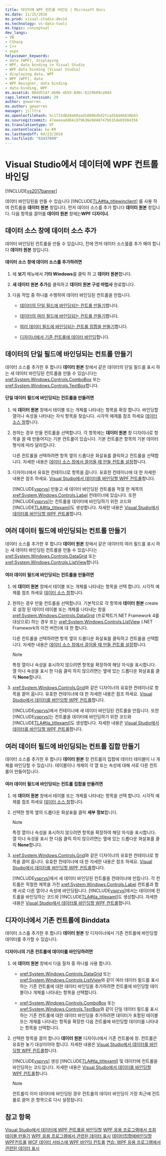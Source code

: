 ```yaml
---
title: 데이터에 WPF 컨트롤 바인딩 | Microsoft Docs
ms.date: 11/15/2016
ms.prod: visual-studio-dev14
ms.technology: vs-data-tools
ms.topic: conceptual
dev_langs:
- VB
- CSharp
- C++
- aspx
helpviewer_keywords:
- data [WPF], displaying
- WPF, data binding in Visual Studio
- WPF data binding [Visual Studio]
- displaying data, WPF
- WPF [WPF], data
- WPF Designer, data binding
- data binding, WPF
ms.assetid: 00dd5147-db0b-4b59-8d6c-8229b09ca9dd
caps.latest.revision: 29
author: gewarren
ms.author: gewarren
manager: jillfra
ms.openlocfilehash: 5c1733d6d4e60aad10896dbd2fcad16406830b83
ms.sourcegitcommit: 47eeeeadd84c879636e9d48747b615de69384356
ms.translationtype: HT
ms.contentlocale: ko-KR
ms.lasthandoff: 04/23/2019
ms.locfileid: "63437049"
---
```

# <a name="bind-wpf-controls-to-data-in-visual-studio"></a>Visual Studio에서 데이터에 WPF 컨트롤 바인딩
[!INCLUDE[vs2017banner](../includes/vs2017banner.md)]

데이터 바인딩된을 만들 수 있습니다 [!INCLUDE[TLA#tla_titlewinclient](../includes/tlasharptla-titlewinclient-md.md)] 를 사용 하 여 컨트롤을 **데이터 원본** 창입니다. 먼저 데이터 소스를 추가 합니다 **데이터 원본** 창입니다. 다음 항목을 끌어를 **데이터 원본** 창에는**WPF 디자이너**.

## <a name="adding"></a> 데이터 소스 창에 데이터 소스 추가
 데이터 바인딩된 컨트롤을 만들 수 있습니다, 전에 먼저 데이터 소스를를 추가 해야 합니다 **데이터 원본** 창입니다.

#### <a name="to-add-a-data-source-to-the-data-sources-window"></a>데이터 소스 창에 데이터 소스를 추가하려면

1. 에 **보기** 메뉴에서 **기타 Windows**를 클릭 하 고 **데이터 원본**합니다.

2. **새 데이터 원본 추가**를 클릭하고 **데이터 원본 구성 마법사** 완료합니다.

3. 다음 작업 중 하나를 수행하여 데이터 바인딩된 컨트롤을 만듭니다.

    - [데이터의 단일 필드에 바인딩되는 컨트롤 만들기](#simple)합니다.

    - [데이터의 여러 필드에 바인딩되는 컨트롤 만들기](#complex)합니다.

    - [여러 데이터 필드에 바인딩되는 컨트롤 집합을 만들기](#details)합니다.

    - [디자이너에서 기존 컨트롤에 데이터 바인딩](#existing)합니다.

## <a name="simple"></a> 데이터의 단일 필드에 바인딩되는 컨트롤 만들기
 데이터 소스를 추가한 후 합니다 **데이터 원본** 창에서 같은 데이터의 단일 필드를 표시 하는 새 데이터 바인딩된 컨트롤을 만들 수 있습니다는 <xref:System.Windows.Controls.ComboBox> 또는 <xref:System.Windows.Controls.TextBox>합니다.

#### <a name="to-create-a-control-that-is-bound-to-a-single-field-of-data"></a>단일 데이터 필드에 바인딩되는 컨트롤을 만들려면

1. 에 **데이터 원본** 창에서 테이블 또는 개체를 나타내는 항목을 확장 합니다. 바인딩할 열이나 속성을 나타내는 자식 항목을 찾습니다. 시각적 예제를 참조 하세요 [데이터 소스 창](http://msdn.microsoft.com/library/0d20f699-cc95-45b3-8ecb-c7edf1f67992)합니다.

2. 원하는 경우 만들 컨트롤을 선택합니다. 각 항목에는 **데이터 원본** 창 디자이너로 항목을 끌 때 만들어지는 기본 컨트롤이 있습니다. 기본 컨트롤은 항목의 기본 데이터 형식에 따라 달라집니다.

     다른 컨트롤을 선택하려면 항목 옆의 드롭다운 화살표를 클릭하고 컨트롤을 선택합니다. 자세한 내용은 [데이터 소스 창에서 끌어올 때 만들 컨트롤 설정](../data-tools/set-the-control-to-be-created-when-dragging-from-the-data-sources-window.md)합니다.

3. 디자이너에서 유효한 컨테이너로 항목을 끕니다. 유효한 컨테이너에 대 한 자세한 내용은 참조 하세요. [Visual Studio에서 데이터를 바인딩할 WPF 컨트롤](../data-tools/bind-wpf-controls-to-data-in-visual-studio1.md)합니다.

     [!INCLUDE[vsprvs](../includes/vsprvs-md.md)] 만들고 새 데이터 바인딩된 컨트롤을 적절 한 제목의 <xref:System.Windows.Controls.Label> 컨테이너에 있습니다. 또한 [!INCLUDE[vsprvs](../includes/vsprvs-md.md)]는 컨트롤을 데이터에 바인딩하기 위한 코드와 [!INCLUDE[TLA#tla_titlexaml](../includes/tlasharptla-titlexaml-md.md)]도 생성합니다. 자세한 내용은 [Visual Studio에서 데이터를 바인딩할 WPF 컨트롤](../data-tools/bind-wpf-controls-to-data-in-visual-studio1.md)합니다.

## <a name="complex"></a> 여러 데이터 필드에 바인딩되는 컨트롤 만들기
 데이터 소스를 추가한 후 합니다 **데이터 원본** 창에서 같은 데이터의 여러 필드를 표시 하는 새 데이터 바인딩된 컨트롤을 만들 수 있습니다는 <xref:System.Windows.Controls.DataGrid> 또는 <xref:System.Windows.Controls.ListView>합니다.

#### <a name="to-create-a-control-that-is-bound-to-multiple-fields-of-data"></a>여러 데이터 필드에 바인딩되는 컨트롤을 만들려면

1. 에 **데이터 원본** 창에서 테이블 또는 개체를 나타내는 항목을 선택 합니다. 시각적 예제를 참조 하세요 [데이터 소스 창](http://msdn.microsoft.com/library/0d20f699-cc95-45b3-8ecb-c7edf1f67992)합니다.

2. 원하는 경우 만들 컨트롤을 선택합니다. 기본적으로 각 항목에 **데이터 원본** create로 설정 된 데이터 테이블 또는 개체를 나타내는 창을 <xref:System.Windows.Controls.DataGrid> (프로젝트가.NET Framework 4를 대상으로) 하는 경우 또는 <xref:System.Windows.Controls.ListView> (.NET Framework의 이전 버전)에 대 한 합니다.

     다른 컨트롤을 선택하려면 항목 옆의 드롭다운 화살표를 클릭하고 컨트롤을 선택합니다. 자세한 내용은 [데이터 소스 창에서 끌어올 때 만들 컨트롤 설정](../data-tools/set-the-control-to-be-created-when-dragging-from-the-data-sources-window.md)합니다.

    > [!NOTE]
    > 특정 열이나 속성을 표시하지 않으려면 항목을 확장하여 해당 자식을 표시합니다. 열 이나 속성을 표시 한 다음 클릭 하지 않으려면는 옆에 있는 드롭다운 화살표를 클릭 **None**합니다.

3. <xref:System.Windows.Controls.Grid>와 같은 디자이너의 유효한 컨테이너로 항목을 끌어 옵니다. 유효한 컨테이너에 대 한 자세한 내용은 참조 하세요. [Visual Studio에서 데이터를 바인딩할 WPF 컨트롤](../data-tools/bind-wpf-controls-to-data-in-visual-studio1.md)합니다.

     [!INCLUDE[vsprvs](../includes/vsprvs-md.md)]에서 컨테이너에 새 데이터 바인딩된 컨트롤을 만듭니다. 또한 [!INCLUDE[vsprvs](../includes/vsprvs-md.md)]는 컨트롤을 데이터에 바인딩하기 위한 코드와 [!INCLUDE[TLA#tla_titlexaml](../includes/tlasharptla-titlexaml-md.md)]도 생성합니다. 자세한 내용은 [Visual Studio에서 데이터를 바인딩할 WPF 컨트롤](../data-tools/bind-wpf-controls-to-data-in-visual-studio1.md)합니다.

## <a name="details"></a> 여러 데이터 필드에 바인딩되는 컨트롤 집합 만들기
 데이터 소스를 추가한 후 합니다 **데이터 원본** 창 컨트롤의 집합에 데이터 테이블이 나 개체를 바인딩할 수 있습니다. 테이블이나 개체의 각 열 또는 속성에 대해 서로 다른 컨트롤이 만들어집니다.

#### <a name="to-create-a-set-of-controls-that-are-bound-to-multiple-fields-of-data"></a>여러 데이터 필드에 바인딩되는 컨트롤 집합을 만들려면

1. 에 **데이터 원본** 창에서 테이블 또는 개체를 나타내는 항목을 선택 합니다. 시각적 예제를 참조 하세요 [데이터 소스 창](http://msdn.microsoft.com/library/0d20f699-cc95-45b3-8ecb-c7edf1f67992)합니다.

2. 선택한 항목 옆의 드롭다운 화살표를 클릭 **세부 정보**합니다.

    > [!NOTE]
    > 특정 열이나 속성을 표시하지 않으려면 항목을 확장하여 해당 자식을 표시합니다. 열 이나 속성을 표시 한 다음 클릭 하지 않으려면는 옆에 있는 드롭다운 화살표를 클릭 **None**합니다.

3. <xref:System.Windows.Controls.Grid>와 같은 디자이너의 유효한 컨테이너로 항목을 끌어 옵니다. 유효한 컨테이너에 대 한 자세한 내용은 참조 하세요. [Visual Studio에서 데이터를 바인딩할 WPF 컨트롤](../data-tools/bind-wpf-controls-to-data-in-visual-studio1.md)합니다.

     [!INCLUDE[vsprvs](../includes/vsprvs-md.md)]에서 새 데이터 바인딩된 컨트롤을 컨테이너에 만듭니다. 각 컨트롤은 적절한 제목을 가진 <xref:System.Windows.Controls.Label> 컨트롤과 함께 서로 다른 열이나 속성에 바인딩됩니다. [!INCLUDE[vsprvs](../includes/vsprvs-md.md)]에서는 데이터에 컨트롤을 바인딩하는 코드와 [!INCLUDE[TLA#tla_titlexaml](../includes/tlasharptla-titlexaml-md.md)]도 생성합니다. 자세한 내용은 [Visual Studio에서 데이터를 바인딩할 WPF 컨트롤](../data-tools/bind-wpf-controls-to-data-in-visual-studio1.md)합니다.

## <a name="existing"></a> 디자이너에서 기존 컨트롤에 Binddata
 데이터 소스를 추가한 후 합니다 **데이터 원본** 창 디자이너에서 기존 컨트롤에 바인딩할 데이터를 추가할 수 있습니다.

#### <a name="to-bind-data-to-an-existing-control-in-the-designer"></a>디자이너의 기존 컨트롤에 데이터를 바인딩하려면

1. 에 **데이터 원본** 창에서 다음 절차 중 하나를 사용 합니다.

    - <xref:System.Windows.Controls.DataGrid> 또는 <xref:System.Windows.Controls.ListView>와 같이 여러 데이터 필드를 표시하는 기존 컨트롤에 대한 데이터 바인딩을 추가하려면 컨트롤에 바인딩할 테이블이나 개체를 나타내는 항목을 선택합니다.

    - <xref:System.Windows.Controls.ComboBox> 또는 <xref:System.Windows.Controls.TextBox>와 같이 단일 데이터 필드를 표시하는 기존 컨트롤에 대한 데이터 바인딩을 추가하려면 데이터가 포함된 테이블 또는 개체를 나타내는 항목을 확장한 다음 컨트롤에 바인딩할 데이터를 나타내는 항목을 선택합니다.

2. 선택한 항목을 끌어 합니다 **데이터 원본** 디자이너에서 기존 컨트롤에 창. 컨트롤은 유효한 놓기 대상이어야 합니다. 자세한 내용은 [Visual Studio에서 데이터를 바인딩할 WPF 컨트롤](../data-tools/bind-wpf-controls-to-data-in-visual-studio1.md)합니다.

     [!INCLUDE[vsprvs](../includes/vsprvs-md.md)] 생성 [!INCLUDE[TLA#tla_titlexaml](../includes/tlasharptla-titlexaml-md.md)] 및 데이터에 컨트롤을 바인딩하는 코드입니다. 자세한 내용은 [Visual Studio에서 데이터를 바인딩할 WPF 컨트롤](../data-tools/bind-wpf-controls-to-data-in-visual-studio1.md)합니다.

    > [!NOTE]
    > 컨트롤이 이미 데이터에 바인딩된 경우 컨트롤의 데이터 바인딩이 가장 최근에 컨트롤로 끌어 온 항목으로 다시 설정됩니다.

## <a name="see-also"></a>참고 항목
 [Visual Studio에서 데이터에 WPF 컨트롤을 바인딩할](../data-tools/bind-wpf-controls-to-data-in-visual-studio1.md) [WPF 응용 프로그램에서 조회 테이블 만들기](../data-tools/create-lookup-tables-in-wpf-applications.md) [WPF 응용 프로그램에서 관련된 데이터 표시](../data-tools/display-related-data-in-wpf-applications.md) [데이터집합에바인딩할WPF컨트롤](../data-tools/bind-wpf-controls-to-a-dataset.md) [WCF 데이터 서비스에 WPF 바인딩 컨트롤](../data-tools/bind-wpf-controls-to-a-wcf-data-service.md) [연습: WPF 응용 프로그램에서 관련된 데이터 표시](../data-tools/walkthrough-displaying-related-data-in-a-wpf-application.md)
